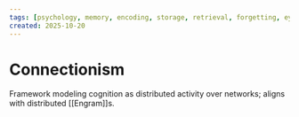 ```yaml
---
tags: [psychology, memory, encoding, storage, retrieval, forgetting, eyewitness, amnesia, alzheimers, cte]
created: 2025-10-20
---
```

# Connectionism

Framework modeling cognition as distributed activity over networks; aligns with distributed [[Engram]]s.
